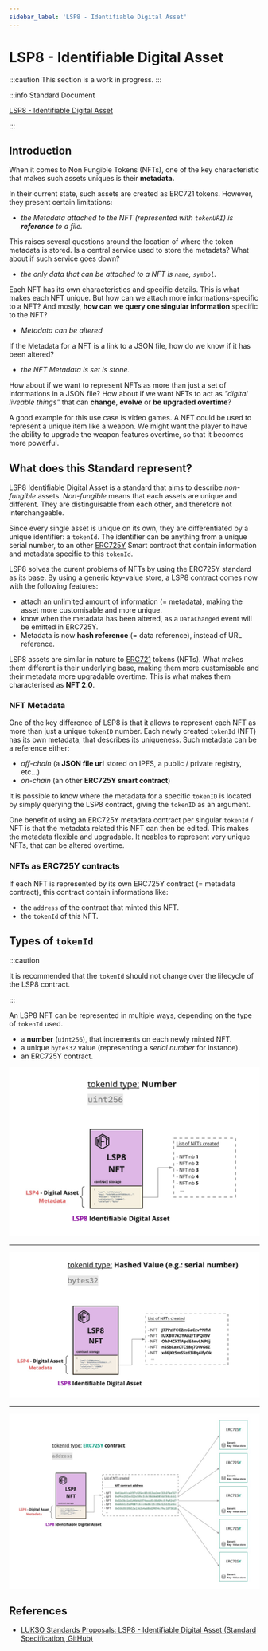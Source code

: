 ```yaml
---
sidebar_label: 'LSP8 - Identifiable Digital Asset'
---
```


# LSP8 - Identifiable Digital Asset

:::caution This section is a work in progress.
:::

:::info Standard Document

[LSP8 - Identifiable Digital Asset](https://github.com/lukso-network/LIPs/blob/main/LSPs/LSP-8-IdentifiableDigitalAsset.md)

:::

## Introduction

When it comes to Non Fungible Tokens (NFTs), one of the key characteristic that makes such assets uniques is their **metadata.**

In their current state, such assets are created as ERC721 tokens. However, they present certain limitations:

- _the Metadata attached to the NFT (represented with `tokenURI`) is **reference** to a file._

This raises several questions around the location of where the token metadata is stored. Is a central service used to store the metadata? What about if such service goes down?

- _the only data that can be attached to a NFT is `name`, `symbol`._

Each NFT has its own characteristics and specific details. This is what makes each NFT unique. But how can we attach more informations-specific to a NFT? And mostly, **how can we query one singular information** specific to the NFT?

- _Metadata can be altered_

If the Metadata for a NFT is a link to a JSON file, how do we know if it has been altered?

- _the NFT Metadata is set is stone._

How about if we want to represent NFTs as more than just a set of informations in a JSON file? How about if we want NFTs to act as _"digital liveable things"_ that can **change**, **evolve** or **be upgraded overtime**?

A good example for this use case is video games. A NFT could be used to represent a unique item like a weapon. We might want the player to have the ability to upgrade the weapon features overtime, so that it becomes more powerful.

## What does this Standard represent?

LSP8 Identifiable Digital Asset is a standard that aims to describe _non-fungible_ assets. _Non-fungible_ means that each assets are unique and different. They are distinguisable from each other, and therefore not interchangeable.

Since every single asset is unique on its own, they are differentiated by a unique identifier: a `tokenId`. The identifier can be anything from a unique serial number, to an other [ERC725Y](https://github.com/ERC725Alliance/ERC725/blob/main/docs/ERC-725.md#erc725y) Smart contract that contain information and metadata specific to this `tokenId`.

LSP8 solves the curent problems of NFTs by using the ERC725Y standard as its base. By using a generic key-value store, a LSP8 contract comes now with the following features:

- attach an unlimited amount of information (= metadata), making the asset more customisable and more unique.
- know when the metadata has been altered, as a `DataChanged` event will be emitted in ERC725Y.
- Metadata is now **hash reference** (= data reference), instead of URL reference.

LSP8 assets are similar in nature to [ERC721](https://eips.ethereum.org/EIPS/eip-721) tokens (NFTs). What makes them different is their underlying base, making them more customisable and their metadata more upgradable overtime. This is what makes them characterised as **NFT 2.0**.

### NFT Metadata

One of the key difference of LSP8 is that it allows to represent each NFT as more than just a unique `tokenID` number. Each newly created `tokenId` (NFT) has its own metadata, that describes its uniqueness. Such metadata can be a reference either:

- _off-chain_ (a **JSON file url** stored on IPFS, a public / private registry, etc...)
- _on-chain_ (an other **ERC725Y smart contract**)

It is possible to know where the metadata for a specific `tokenID` is located by simply querying the LSP8 contract, giving the `tokenID` as an argument.

One benefit of using an ERC725Y metadata contract per singular `tokenId` / NFT is that the metadata related this NFT can then be edited. This makes the metadata flexible and upgradable. It neables to represent very unique NFTs, that can be altered overtime.

### NFTs as ERC725Y contracts

If each NFT is represented by its own ERC725Y contract (= metadata contract), this contract contain informations like:

- the `address` of the contract that minted this NFT.
- the `tokenId` of this NFT.

## Types of `tokenId`

:::caution

It is recommended that the `tokenId` should not change over the lifecycle of the LSP8 contract.

:::

An LSP8 NFT can be represented in multiple ways, depending on the type of `tokenId` used.

- a **number** (`uint256`), that increments on each newly minted NFT.
- a unique `bytes32` value (representing a _serial number_ for instance).
- an ERC725Y contract.

![](../../../static/img/lsp8-tokenid-number.jpeg)

---

![](../../../static/img/lsp8-tokenid-serial-number.jpeg)

---

![](../../../static/img/lsp8-tokenid-erc725y.jpeg)

## References

- [LUKSO Standards Proposals: LSP8 - Identifiable Digital Asset (Standard Specification, GitHub)](https://github.com/lukso-network/LIPs/blob/main/LSPs/LSP-8-IdentifiableDigitalAsset.md)
